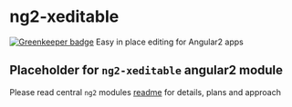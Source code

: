 # ng2-xeditable

[![Greenkeeper badge](https://badges.greenkeeper.io/valor-software/ng2-xeditable.svg)](https://greenkeeper.io/)
Easy in place editing for Angular2 apps

## Placeholder for `ng2-xeditable` angular2 module

Please read central `ng2` modules [readme](https://github.com/valor-software/ng2-plans) for details, plans and approach
